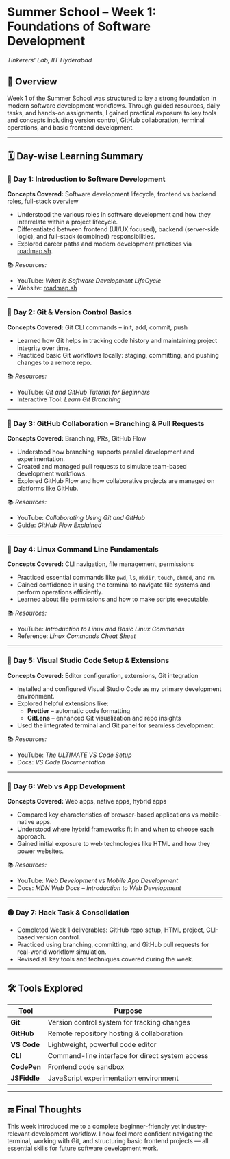 # Summer School – Week 1: Foundations of Software Development  
*Tinkerers’ Lab, IIT Hyderabad*

## 📌 Overview

Week 1 of the Summer School was structured to lay a strong foundation in modern software development workflows. Through guided resources, daily tasks, and hands-on assignments, I gained practical exposure to key tools and concepts including version control, GitHub collaboration, terminal operations, and basic frontend development.

---

## 🗓️ Day-wise Learning Summary

### 🔹 Day 1: Introduction to Software Development  
**Concepts Covered:** Software development lifecycle, frontend vs backend roles, full-stack overview  
- Understood the various roles in software development and how they interrelate within a project lifecycle.
- Differentiated between frontend (UI/UX focused), backend (server-side logic), and full-stack (combined) responsibilities.
- Explored career paths and modern development practices via [roadmap.sh](https://roadmap.sh).

📚 *Resources:*  
- YouTube: *What is Software Development LifeCycle*  
- Website: [roadmap.sh](https://roadmap.sh)

---

### 🔹 Day 2: Git & Version Control Basics  
**Concepts Covered:** Git CLI commands – init, add, commit, push  
- Learned how Git helps in tracking code history and maintaining project integrity over time.
- Practiced basic Git workflows locally: staging, committing, and pushing changes to a remote repo.

📚 *Resources:*  
- YouTube: *Git and GitHub Tutorial for Beginners*  
- Interactive Tool: *Learn Git Branching*

---

### 🔹 Day 3: GitHub Collaboration – Branching & Pull Requests  
**Concepts Covered:** Branching, PRs, GitHub Flow  
- Understood how branching supports parallel development and experimentation.
- Created and managed pull requests to simulate team-based development workflows.
- Explored GitHub Flow and how collaborative projects are managed on platforms like GitHub.

📚 *Resources:*  
- YouTube: *Collaborating Using Git and GitHub*  
- Guide: *GitHub Flow Explained*

---

### 🔹 Day 4: Linux Command Line Fundamentals  
**Concepts Covered:** CLI navigation, file management, permissions  
- Practiced essential commands like `pwd`, `ls`, `mkdir`, `touch`, `chmod`, and `rm`.
- Gained confidence in using the terminal to navigate file systems and perform operations efficiently.
- Learned about file permissions and how to make scripts executable.

📚 *Resources:*  
- YouTube: *Introduction to Linux and Basic Linux Commands*  
- Reference: *Linux Commands Cheat Sheet*

---

### 🔹 Day 5: Visual Studio Code Setup & Extensions  
**Concepts Covered:** Editor configuration, extensions, Git integration  
- Installed and configured Visual Studio Code as my primary development environment.
- Explored helpful extensions like:
  - **Prettier** – automatic code formatting
  - **GitLens** – enhanced Git visualization and repo insights
- Used the integrated terminal and Git panel for seamless development.

📚 *Resources:*  
- YouTube: *The ULTIMATE VS Code Setup*  
- Docs: *VS Code Documentation*

---

### 🔹 Day 6: Web vs App Development  
**Concepts Covered:** Web apps, native apps, hybrid apps  
- Compared key characteristics of browser-based applications vs mobile-native apps.
- Understood where hybrid frameworks fit in and when to choose each approach.
- Gained initial exposure to web technologies like HTML and how they power websites.

📚 *Resources:*  
- YouTube: *Web Development vs Mobile App Development*  
- Docs: *MDN Web Docs – Introduction to Web Development*

---

### 🟢 Day 7: Hack Task & Consolidation  
- Completed Week 1 deliverables: GitHub repo setup, HTML project, CLI-based version control.
- Practiced using branching, committing, and GitHub pull requests for real-world workflow simulation.
- Revised all key tools and techniques covered during the week.

---

## 🛠️ Tools Explored

| Tool        | Purpose                                      |
|-------------|----------------------------------------------|
| **Git**     | Version control system for tracking changes  |
| **GitHub**  | Remote repository hosting & collaboration    |
| **VS Code** | Lightweight, powerful code editor            |
| **CLI**     | Command-line interface for direct system access |
| **CodePen** | Frontend code sandbox                        |
| **JSFiddle**| JavaScript experimentation environment       |


---

## 🔚 Final Thoughts

This week introduced me to a complete beginner-friendly yet industry-relevant development workflow. I now feel more confident navigating the terminal, working with Git, and structuring basic frontend projects — all essential skills for future software development work.

